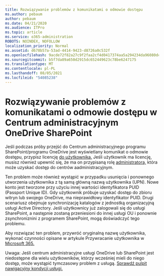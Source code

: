 ```yaml
---
title: Rozwiązywanie problemów z komunikatami o odmowie dostępu
ms.author: pebaum
author: pebaum
ms.date: 04/21/2020
ms.audience: ITPro
ms.topic: article
ms.service: o365-administration
ROBOTS: NOINDEX, NOFOLLOW
localization_priority: Normal
ms.assetid: d678b57a-53ad-4414-9423-d8726a0c532f
ms.openlocfilehash: 9acde72f82a27c9f2faa2cf4d0417374aa5a294234da96080dc0498d07639248
ms.sourcegitcommit: b5f7da89a650d2915dc652449623c78be6247175
ms.translationtype: MT
ms.contentlocale: pl-PL
ms.lasthandoff: 08/05/2021
ms.locfileid: "54085238"
---
```

# <a name="troubleshoot-access-denied-messages-in-sharepointonedrive-admin-center"></a>Rozwiązywanie problemów z komunikatami o odmowie dostępu w Centrum administracyjnym OneDrive SharePoint

Jeśli podczas próby przejść do Centrum administracyjnego programu SharePoint/programu OneDrive jest wyświetlany komunikat o odmowie dostępu, przypisz licencję [do użytkownika.](https://docs.microsoft.com/microsoft-365/admin/add-users/add-users) Jeśli użytkownik ma licencję, musisz również upewnić się, że ma on przypisaną rolę [administratora,](https://docs.microsoft.com/microsoft-365/admin/add-users/about-admin-roles) która może uzyskać dostęp do centrów aadministracyjnym.

Ten problem może również wystąpić w przypadku usunięcia i ponownego utworzenia użytkownika z tą samą główną nazwą użytkownika (UPN). Nowe konto jest tworzone przy użyciu innej wartości identyfikatora PUID (Passport Unique ID). Gdy użytkownik próbuje uzyskać dostęp do zbioru witryn lub swojego OneDrive, ma nieprawidłowy identyfikator PUID. Drugi scenariusz obejmuje synchronizację katalogów z jednostką organizacyjną usługi Active Directory. Jeśli użytkownicy już zalogowali się do usługi SharePoint, a następnie zostaną przeniesioni do innej usługi OU i ponownie zsynchroniznini z programem SharePoint, mogą doświadczyć tego problemu.

Aby rozwiązać ten problem, przywróć oryginalną nazwę użytkownika, wykonać czynności opisane w artykule Przywracanie użytkownika w [Microsoft 365.](https://docs.microsoft.com/microsoft-365/admin/add-users/restore-user)

Uwaga: Jeśli centrum administracyjne usługi OneDrive lub SharePoint jest niedostępne dla wielu użytkowników, którzy wcześniej mieli do niego dostęp, może wystąpić tymczasowy problem z usługą.  [Sprawdź pulpit nawigacyjny kondycji usługi.](https://portal.office.com/adminportal/home#/servicehealth)


